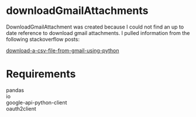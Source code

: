 # downloadGmailAttachments
DownloadGmailAttachment was created because I could not find an up to date reference to download gmail attachments. I pulled information from the following stackoverflow posts:</p>

[download-a-csv-file-from-gmail-using-python](https://stackoverflow.com/questions/41749236/download-a-csv-file-from-gmail-using-python)

# Requirements
pandas\
io\
google-api-python-client\
oauth2client


